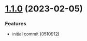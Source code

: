 # [1.1.0](https://github.com/uzenith360/mongoose-run-in-transaction/compare/v1.0.0...v1.1.0) (2023-02-05)


### Features

* initial commit ([0510912](https://github.com/uzenith360/mongoose-run-in-transaction/commit/0510912ade7d8a6d20d62594b22411f68c4f1c79))

